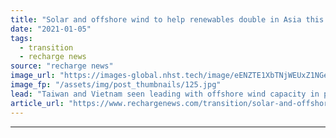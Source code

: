 ```yaml
---
title: "Solar and offshore wind to help renewables double in Asia this decade -  Fitch Solutions"
date: "2021-01-05"
tags: 
  - transition
  - recharge news
source: "recharge news"
image_url: "https://images-global.nhst.tech/image/eENZTE1XbTNjWEUxZ1NGeDJCQlB0bERyaEdPcnprZFhnN2Z0eDE0ZDFLTT0=/nhst/binary/2a9fa5fa8820186e9c184328584e9f0c"
image_fp: "/assets/img/post_thumbnails/125.jpg"
lead: "Taiwan and Vietnam seen leading with offshore wind capacity in project pipelines, the analyst said"
article_url: "https://www.rechargenews.com/transition/solar-and-offshore-wind-to-help-renewables-double-in-asia-this-decade-fitch-solutions/2-1-938872"
---
```


---
